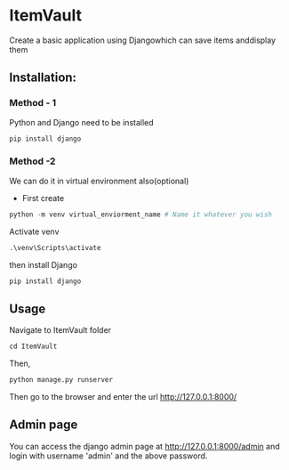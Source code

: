 # ItemVault
Create a basic application using Djangowhich can save items anddisplay them
## Installation:
### Method - 1
Python and Django need to be installed
```Python
pip install django
```
### Method -2
We can do it in virtual environment also(optional)
- First create
```Python
python -m venv virtual_enviorment_name # Name it whatever you wish
```
Activate venv
```Python
.\venv\Scripts\activate
```
then install Django
```Python
pip install django
```

## Usage
Navigate to ItemVault folder
```Python
cd ItemVault
```
Then,
```Python
python manage.py runserver
```
Then go to the browser and enter the url http://127.0.0.1:8000/
## Admin page
You can access the django admin page at http://127.0.0.1:8000/admin and login with username 'admin' and the above password.

